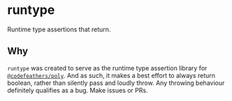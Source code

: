 # runtype

Runtime type assertions that return.

## Why

`runtype` was created to serve as the runtime type assertion library for [`@codefeathers/poly`](https://npmjs.com/package/@codefeathers/poly). And as such, it makes a best effort to always return boolean, rather than silently pass and loudly throw. Any throwing behaviour definitely qualifies as a bug. Make issues or PRs.
